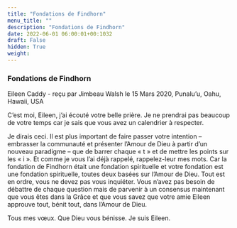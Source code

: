 ```yaml
---
title: "Fondations de Findhorn"
menu_title: ""
description: "Fondations de Findhorn"
date: 2022-06-01 06:00:01+00:1032
draft: False
hidden: True
weight:
---
```

### Fondations de Findhorn

Eileen Caddy - reçu par Jimbeau Walsh le 15 Mars 2020, Punalu’u, Oahu, Hawaii, USA

C’est moi, Eileen, j’ai écouté votre belle prière. Je ne prendrai pas beaucoup de votre temps car je sais que vous avez un calendrier à respecter.

Je dirais ceci. Il est plus important de faire passer votre intention – embrasser la communauté et présenter l’Amour de Dieu à partir d’un nouveau paradigme – que de barrer chaque « t » et de mettre les points sur les « i ». Et comme je vous l’ai déjà rappelé, rappelez-leur mes mots. Car la fondation de Findhorn était une fondation spirituelle et votre fondation est une fondation spirituelle, toutes deux basées sur l’Amour de Dieu. Tout est en ordre, vous ne devez pas vous inquiéter. Vous n’avez pas besoin de débattre de chaque question mais de parvenir à un consensus maintenant que vous êtes dans la Grâce et que vous savez que votre amie Eileen approuve tout, bénit tout, dans l’Amour de Dieu.

Tous mes vœux. Que Dieu vous bénisse. Je suis Eileen.
